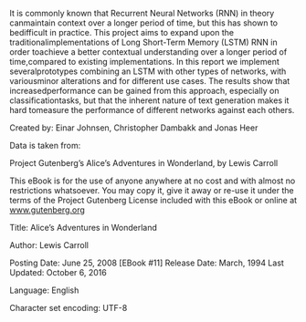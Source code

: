 It is commonly known that Recurrent Neural Networks (RNN) in theory canmaintain context over a longer period of time, but this has shown to bedifficult in practice.  This project aims to expand upon the traditionalimplementations of Long Short-Term Memory (LSTM) RNN in order toachieve a better contextual understanding over a longer period of time,compared to existing implementations.  In this report we implement severalprototypes combining an LSTM with other types of networks, with variousminor alterations and for different use cases.  The results show that increasedperformance can be gained from this approach, especially on classificationtasks, but that the inherent nature of text generation makes it hard tomeasure the performance of different networks against each others.

Created by: Einar Johnsen, Christopher Dambakk and Jonas Heer

Data is taken from: 

Project Gutenberg’s Alice’s Adventures in Wonderland, by Lewis Carroll

This eBook is for the use of anyone anywhere at no cost and with
almost no restrictions whatsoever.  You may copy it, give it away or
re-use it under the terms of the Project Gutenberg License included
with this eBook or online at www.gutenberg.org


Title: Alice’s Adventures in Wonderland

Author: Lewis Carroll

Posting Date: June 25, 2008 [EBook #11]
Release Date: March, 1994
Last Updated: October 6, 2016

Language: English

Character set encoding: UTF-8
